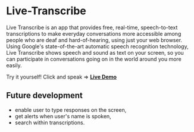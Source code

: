 # Live-Transcribe
Live Transcribe is an app that provides free, real-time, speech-to-text transcriptions to make everyday conversations more accessible among people who are deaf 
and hard-of-hearing, using just your web browser. Using Google's state-of-the-art automatic speech recognition technology, Live Transcribe shows speech and sound 
as text on your screen, so you can participate in conversations going on in the world around you more easily.  

Try it yourself! Click and speak => [**Live Demo**](https://mariiaromaniuk.github.io/Live-Transcribe/)  

## Future development
- enable user to type responses on the screen, 
- get alerts when user's name is spoken, 
- search within transcriptions.
